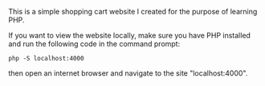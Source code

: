 This is a simple shopping cart website I created for the purpose of learning PHP. 

If you want to view the website locally, make sure you have PHP installed and run the following code in the command prompt:
```console
php -S localhost:4000
```
then open an internet browser and navigate to the site "localhost:4000".
